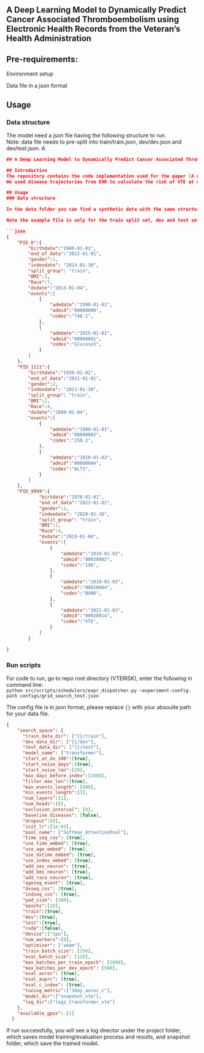 ## A Deep Learning Model to Dynamically Predict Cancer Associated Thromboembolism using Electronic Health Records from the Veteran’s Health Administration     

## Pre-requirements: 
Environment setup 

Data file in a json format

## Usage
### Data structure
The model need a json file having the following structure to run.  
Note: data file needs to pre-split into train/train.json, dev/dev.json and dev/test.json. A

```json
## A Deep Learning Model to Dynamically Predict Cancer Associated Thromboembolism using Electronic Health Records from the Veteran’s Health Administration     

## Introduction
The repository contains the code implementation used for the paper [A deep learning algorithm to predict risk of VTE from disease and lab trajectories] 
We used disease trajectories from EHR to calculate the risk of VTE at different intervals after the assessment. The repository supports different deep learning [models](cancerrisknet/models).

## Usage
### Data structure

In the data folder you can find a synthetic data with the same structure of the data used in the study. In case you want to reproduce the results on another dataset you need to generate a json file having the same structure. Phecode events and lab events (e.g. BUN0 (NA), BUN1 (below normal range), BUN2 (within normal range), BUN3 (above normal range)) are combined into single trajectories for every patient. Timestamped Outcome "VTE" needs to be encoded within the events (like the third example).

Note the example file is only for the train split set, dev and test sets also need to be constructed.

```json
{
    "PID_0":{
        "birthdate":"1900-01-01",
        "end_of_data":"2022-01-01",
        "gender":1,
        "indexdate": "2014-01-30",
        "split_group": "train",
        "BMI":3,
        "Race":7,
        "dxdate":"2013-01-04",
        "events":[
            {
                "admdate":"1990-01-01",
                "admid":"00000000",
                "codes":"740.1",
            },
            {
                "admdate":"2015-01-01",
                "admid":"00000001",
                "codes":"Glucose3",
            }
        ]
    },
    "PID_1111":{
        "birthdate":"1950-01-01",
        "end_of_data":"2021-01-01",
        "gender":2,
        "indexdate": "2013-01-30",
        "split_group": "train",
        "BMI":2,
        "Race":4,
        "dxdate":"2009-01-04",
        "events":[
            {
                "admdate":"1980-01-01",
                "admid":"00000002",
                "codes":"250.2",
            },
            {
                "admdate":"2010-01-03",
                "admid":"00000004",
                "codes":"ALT2",
            }
        ]
    },
    "PID_9999":{
            "birtdate":"1970-01-01",
            "end_of_data":"2022-01-01",
            "gender":1,
            "indexdate": "2020-01-30",
            "split_group": "train",
            "BMI":1,
            "Race":4,
            "dxdate":"2019-01-04",
            "events":[
                {
                    "admdate":"2010-01-03",
                    "admid":"00020002",
                    "codes":"196",
                },
                {
                    "admdate":"2010-01-03",
                    "admid":"00020004",
                    "codes":"BUN0",
                },
                {
                    "admdate":"2021-01-03",
                    "admid":"00020014",
                    "codes":"VTE",
                }
            ]
        }

}
```
### Run scripts
For code to run, go to repo root directory (VTERISK), enter the following in command line:   
```python src/scripts/schedulers/expr_dispatcher.py –experiment-config-path configs/grid_search_test.json```

The config file is in json format, please replace ```{}``` with your absoulte path for your data file.
```json
{
    "search_space": {
      "train_data_dir": ["{}/train"],
      "dev_data_dir": ["{}/dev"],
      "test_data_dir": ["{}/test"],
      "model_name": ["transformer"],
      "start_at_dx_100":[true],
	  "start_noise_days":[true],        
	  "start_noise_len":[20],
      "max_days_before_index":[1000],
	  "filter_max_len":[true],
	  "max_events_length": [800],
      "min_events_length":[3],
      "num_layers":[1],
      "num_heads":[8],
      "exclusion_interval": [0],
      "baseline_diseases": [false],
      "dropout":[0],
      "init_lr":[1e-03],
      "pool_name": ["Softmax_AttentionPool"],
      "time_seq_cos": [true],
      "use_time_embed": [true],
      "use_age_embed": [true],
      "use_dxtime_embed": [true],
	  "use_index_embed": [true],
	  "add_sex_neuron": [true],
	  "add_bmi_neuron": [true],
	  "add_race_neuron": [true],
	  "ageseq_event": [true],
	  "dxseq_cos": [true],
      "indseq_cos": [true],
      "pad_size": [100],
      "epochs":[10],
      "train":[true],
      "dev":[true],
      "test":[true],
      "cuda":[false],
      "device":["cpu"],
      "num_workers":[0],
      "optimizer": ["adam"],
      "train_batch_size": [256],
      "eval_batch_size": [128],
      "max_batches_per_train_epoch": [1000],
      "max_batches_per_dev_epoch": [500],
      "eval_auroc": [true],
      "eval_auprc": [true],
      "eval_c_index": [true],
      "tuning_metric":["3day_auroc_c"],
      "model_dir":["snapshot_vte"],
      "log_dir":["logs_transformer_vte"]
    },
    "available_gpus": [1]
  }
```

If run successfully, you will see a log director under the project folder, which saves model training/evaluation process and results, and snapshot folder, which save the trained model.









